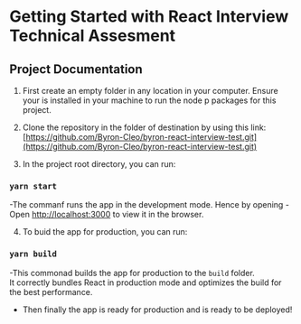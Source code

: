 # Getting Started with React Interview Technical Assesment

## Project Documentation

1. First create an empty folder in any location in your computer. Ensure your is installed in your machine to run the node p
   packages for this project.

2. Clone the repository in the folder of destination by using this link:[https://github.com/Byron-Cleo/byron-react-interview-test.git](https://github.com/Byron-Cleo/byron-react-interview-test.git)

3. In the project root directory, you can run:

### `yarn start`

-The commanf runs the app in the development mode. Hence by opening
-Open [http://localhost:3000](http://localhost:3000) to view it in the browser.

4. To buid the app for production, you can run:

### `yarn build`

-This commonad builds the app for production to the `build` folder.\
It correctly bundles React in production mode and optimizes the build for the best performance.
- Then finally the app is ready for production and  is ready to be deployed!
